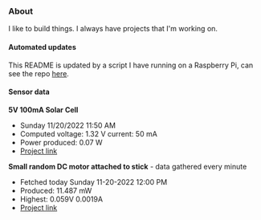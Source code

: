 ### About
I like to build things. I always have projects that I'm working on.

#### Automated updates
This README is updated by a script I have running on a Raspberry Pi, can see the repo [here](https://github.com/jdc-cunningham/raspi-git-repo-updater).

#### Sensor data
**5V 100mA Solar Cell**
- Sunday 11/20/2022 11:50 AM
- Computed voltage: 1.32 V current: 50 mA
- Power produced: 0.07 W
- [Project link](https://github.com/jdc-cunningham/raspisolarplotter)

**Small random DC motor attached to stick** - data gathered every minute
- Fetched today Sunday 11-20-2022 12:00 PM
- Produced: 11.487 mW
- Highest: 0.059V 0.0019A
- [Project link](https://github.com/jdc-cunningham/turbine-raspi)